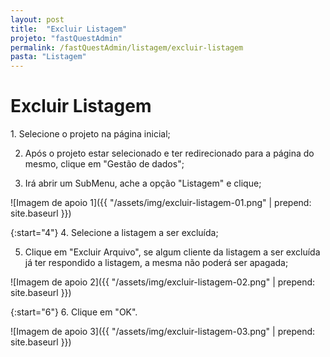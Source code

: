 ```yaml
---
layout: post
title:  "Excluir Listagem"
projeto: "fastQuestAdmin"
permalink: /fastQuestAdmin/listagem/excluir-listagem
pasta: "Listagem"
---
```

# Excluir Listagem

<div class="row" markdown="1">
<div class="6u 12u$(small)" markdown="1">
1. Selecione o projeto na página inicial;

2. Após o projeto estar selecionado e ter redirecionado para a página do mesmo, clique em "Gestão de dados";

3. Irá abrir um SubMenu, ache a opção "Listagem" e clique;
</div>
<div class="6u 12u$(small)" markdown="1">
![Imagem de apoio 1]({{ "/assets/img/excluir-listagem-01.png" | prepend: site.baseurl }})
</div>                               
</div>

{:start="4"}
4. Selecione a listagem a ser excluída;

5. Clique em "Excluir Arquivo", se algum cliente da listagem a ser excluída já ter respondido a listagem, a mesma não poderá ser apagada;

![Imagem de apoio 2]({{ "/assets/img/excluir-listagem-02.png" | prepend: site.baseurl }})

<div class="row" markdown="1">
<div class="6u 12u$(small)" markdown="1">

{:start="6"}
6. Clique em "OK".
</div>
<div class="6u 12u$(small)" markdown="1">
![Imagem de apoio 3]({{ "/assets/img/excluir-listagem-03.png" | prepend: site.baseurl }})
</div>                               
</div>